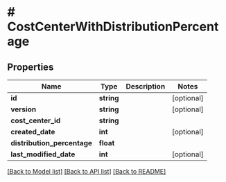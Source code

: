 # # CostCenterWithDistributionPercentage

## Properties

Name | Type | Description | Notes
------------ | ------------- | ------------- | -------------
**id** | **string** |  | [optional]
**version** | **string** |  | [optional]
**cost_center_id** | **string** |  |
**created_date** | **int** |  | [optional]
**distribution_percentage** | **float** |  |
**last_modified_date** | **int** |  | [optional]

[[Back to Model list]](../../README.md#models) [[Back to API list]](../../README.md#endpoints) [[Back to README]](../../README.md)
